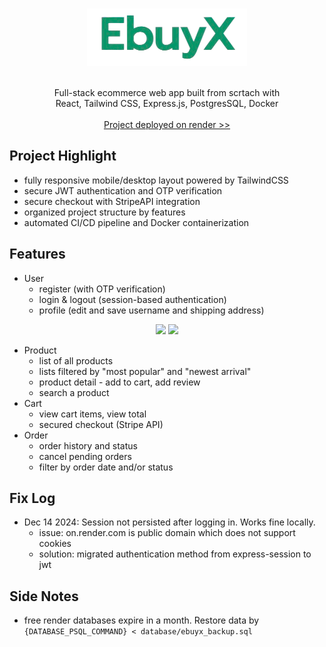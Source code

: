 <a id="readme-top"></a>

<!-- PROJECT LOGO -->
<br />
<div align="center">
  <a href="[https://github.com/github_username/repo_name](https://github.com/ice188/online-store)">
    <img src="client/public/logo.png" alt="Logo">
  </a>

  <p align="center"><br />
    Full-stack ecommerce web app built from scrtach with <br />
    React, Tailwind CSS, Express.js, PostgresSQL, Docker
    <br />
    <br />
  <a href="https://ebuyx.onrender.com">
    Project deployed on render >>
  </a>
  </p>
</div>

## Project Highlight
- fully responsive mobile/desktop layout powered by TailwindCSS
- secure JWT authentication and OTP verification
- secure checkout with StripeAPI integration
- organized project structure by features
- automated CI/CD pipeline and Docker containerization

## Features
- User
  - register (with OTP verification)
  - login & logout (session-based authentication)
  - profile (edit and save username and shipping address)

<p align="middle">
  <img src="https://github.com/ice188/ecommerce-store/img/login" width="100" />
  <img src="https://github.com/ice188/ecommerce-store/img/register" width="100" /> 
</p>

- Product
  - list of all products
  - lists filtered by "most popular" and "newest arrival"
  - product detail - add to cart, add review
  - search a product
- Cart
  - view cart items, view total
  - secured checkout (Stripe API)
- Order
  - order history and status
  - cancel pending orders
  - filter by order date and/or status
    
## Fix Log
- Dec 14 2024: Session not persisted after logging in. Works fine locally.
  - issue: on.render.com is public domain which does not support cookies
  - solution: migrated authentication method from express-session to jwt

## Side Notes
- free render databases expire in a month. Restore data by `{DATABASE_PSQL_COMMAND} < database/ebuyx_backup.sql`
